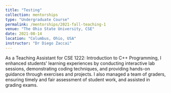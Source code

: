 ```yaml
---
title: "Testing"
collection: mentorships
type: "Undergraduate Course"
permalink: /mentorships/2021-fall-teaching-1
venue: "The Ohio State University, CSE"
date: 2021-08-14
location: "Columbus, Ohio, USA"
instructor: "Dr Diego Zaccai"
---
```


As a Teaching Assistant for CSE 1222: Introduction to C++ Programming, I enhanced students' learning experiences by conducting interactive lab sessions, demonstrating coding techniques, and providing hands-on guidance through exercises and projects. I also managed a team of graders, ensuring timely and fair assessment of student work, and assisted in grading exams. 
